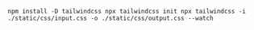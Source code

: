 
`
 npm install -D tailwindcss
 npx tailwindcss init
 npx tailwindcss -i ./static/css/input.css -o ./static/css/output.css --watch
`
